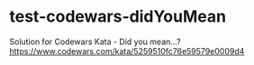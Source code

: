 # test-codewars-didYouMean
Solution for Codewars Kata - Did you mean...?
https://www.codewars.com/kata/5259510fc76e59579e0009d4
